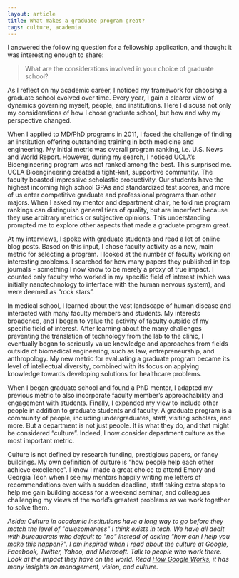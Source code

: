 ```yaml
---
layout: article
title: What makes a graduate program great?
tags: culture, academia
---
```


I answered the following question for a fellowship application, and thought it was interesting enough to share:

> What are the considerations involved in your choice of graduate school?

As I reflect on my academic career, I noticed my framework for choosing a graduate school evolved over time. Every year, I gain a clearer view of dynamics governing myself, people, and institutions. Here I discuss not only my considerations of how I chose graduate school, but how and why my perspective changed.

When I applied to MD/PhD programs in 2011, I faced the challenge of finding an institution offering outstanding training in both medicine and engineering. My initial metric was overall program ranking, i.e. U.S. News and World Report. However, during my search, I noticed UCLA’s Bioengineering program was not ranked among the best. This surprised me. UCLA Bioengineering created a tight-knit, supportive community. The faculty boasted impressive scholastic productivity. Our students have the highest incoming high school GPAs and standardized test scores, and more of us enter competitive graduate and professional programs than other majors. When I asked my mentor and department chair, he told me program rankings can distinguish general tiers of quality, but are imperfect because they use arbitrary metrics or subjective opinions. This understanding prompted me to explore other aspects that made a graduate program great.

At my interviews, I spoke with graduate students and read a lot of online blog posts. Based on this input, I chose faculty activity as a new, main metric for selecting a program. I looked at the number of faculty working on interesting problems. I searched for how many papers they published in top journals - something I now know to be merely a proxy of true impact. I counted only faculty who worked in my specific field of interest (which was initially nanotechnology to interface with the human nervous system), and were deemed as “rock stars”.

In medical school, I learned about the vast landscape of human disease and interacted with many faculty members and students. My interests broadened, and I began to value the activity of faculty outside of my specific field of interest. After learning about the many challenges preventing the translation of technology from the lab to the clinic, I eventually began to seriously value knowledge and approaches from fields outside of biomedical engineering, such as law, entrepreneurship, and anthropology. My new metric for evaluating a graduate program became its level of intellectual diversity, combined with its focus on applying knowledge towards developing solutions for healthcare problems.

When I began graduate school and found a PhD mentor, I adapted my previous metric to also incorporate faculty member’s approachability and engagement with students. Finally, I expanded my view to include other people in addition to graduate students and faculty. A graduate program is a community of people, including undergraduates, staff, visiting scholars, and more. But a department is not just people. It is what they do, and that might be considered “culture”. Indeed, I now consider department culture as the most important metric.

Culture is not defined by research funding, prestigious papers, or fancy buildings. My own definition of culture is “how people help each other achieve excellence”. I know I made a great choice to attend Emory and Georgia Tech when I see my mentors happily writing me letters of recommendations even with a sudden deadline, staff taking extra steps to help me gain building access for a weekend seminar, and colleagues challenging my views of the world’s greatest problems as we work together to solve them.

*Aside: Culture in academic institutions have a long way to go before they match the level of "awesomeness" I think exists in tech. We have all dealt with bureaucrats who default to "no" instead of asking "how can I help you make this happen?". I am inspired when I read about the culture at Google, Facebook, Twitter, Yahoo, and Microsoft. Talk to people who work there. Look at the impact they have on the world. Read [How Google Works](http://www.amazon.com/How-Google-Works-Eric-Schmidt/dp/1455582344), it has many insights on management, vision, and culture.*
